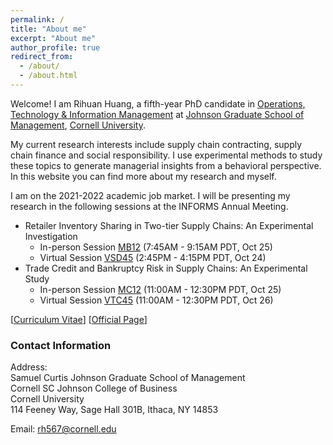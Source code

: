 ```yaml
---
permalink: /
title: "About me"
excerpt: "About me"
author_profile: true
redirect_from: 
  - /about/
  - /about.html
---
```


Welcome! I am Rihuan Huang, a fifth-year PhD candidate in [Operations, Technology & Information Management](https://business.cornell.edu/faculty-research/areas/operations-technology-and-information-management/) at [Johnson Graduate School of Management](https://www.johnson.cornell.edu/), [Cornell University](https://www.cornell.edu/). 

My current research interests include supply chain contracting, supply chain finance and social responsibility. I use 
experimental methods to study these topics to generate managerial insights from a behavioral perspective. In this 
website you can find more about my research and myself.

I am on the 2021-2022 academic job market. I will be presenting my research in the following sessions at the INFORMS 
Annual Meeting.

* Retailer Inventory Sharing in Two-tier Supply Chains:  An Experimental Investigation 
  * In-person Session [MB12](https://www.abstractsonline.com/pp8/?__hstc=194041586.8cead3d146e0009d722c40e69dd083ab.1632444664033.1634003801383.1634076180952.21&__hssc=194041586.1.1634076180952&__hsfp=2977475176&hsCtaTracking=d8d10e67-4812-4af8-bdf8-a9a829003a4b%7C7ecf94a9-b599-46e2-afbe-66901c1144db#!/10390/session/1524) (7:45AM - 9:15AM PDT, Oct 25)
  *  Virtual Session [VSD45](https://www.abstractsonline.com/pp8/?__hstc=194041586.8cead3d146e0009d722c40e69dd083ab.1632444664033.1634003801383.1634076180952.21&__hssc=194041586.1.1634076180952&__hsfp=2977475176&hsCtaTracking=d8d10e67-4812-4af8-bdf8-a9a829003a4b%7C7ecf94a9-b599-46e2-afbe-66901c1144db#!/10390/session/64) (2:45PM - 4:15PM PDT, Oct 24)
* Trade Credit and Bankruptcy Risk in Supply Chains: An Experimental Study
  * In-person Session [MC12](https://www.abstractsonline.com/pp8/?__hstc=194041586.8cead3d146e0009d722c40e69dd083ab.1632444664033.1634003801383.1634076180952.21&__hssc=194041586.1.1634076180952&__hsfp=2977475176&hsCtaTracking=d8d10e67-4812-4af8-bdf8-a9a829003a4b%7C7ecf94a9-b599-46e2-afbe-66901c1144db#!/10390/session/1527) (11:00AM - 12:30PM PDT, Oct 25)
  * Virtual Session [VTC45](https://www.abstractsonline.com/pp8/?__hstc=194041586.8cead3d146e0009d722c40e69dd083ab.1632444664033.1634003801383.1634076180952.21&__hssc=194041586.1.1634076180952&__hsfp=2977475176&hsCtaTracking=d8d10e67-4812-4af8-bdf8-a9a829003a4b%7C7ecf94a9-b599-46e2-afbe-66901c1144db#!/10390/session/62) (11:00AM - 12:30PM PDT, Oct 26)
  
[[Curriculum Vitae](https://rihuanhuang.github.io/files/CV_rihuanhuang.pdf)] 
[[Official Page](https://www.johnson.cornell.edu/programs/phd-program/current-students/rh567/)]


### Contact Information

Address:<br />
Samuel Curtis Johnson Graduate School of Management 
<br />
Cornell SC Johnson College of Business
<br />
Cornell University
<br />
114 Feeney Way, Sage Hall 301B, Ithaca, NY 14853

Email: [rh567@cornell.edu](mailto:rh567@cornell.edu)

<script type='text/javascript' id='clustrmaps' src='//cdn.clustrmaps.com/map_v2.js?cl=ffffff&w=70&t=n&d=JcipEIJFW-dkhJcB4z_6Jp7_Ri_X9ng5LK5H8qNNy1M&co=ffffff&cmo=ffffff&cmn=ffffff'></script>
